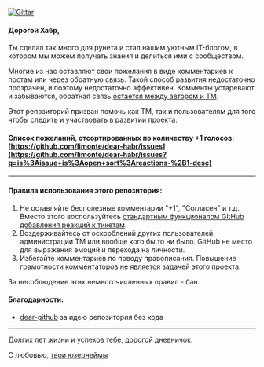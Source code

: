 [![Gitter](https://badges.gitter.im/Join%20Chat.svg)](https://gitter.im/dear-habr/Lobby)

#### Дорогой Хабр,

Ты сделал так много для рунета и стал нашим уютным IT-блогом, в котором мы можем получать знания и делиться ими с сообществом.

Многие из нас оставляют свои пожелания в виде комментариев к постам или через обратную связь.
Такой способ развития недостаточно прозрачен, и поэтому недостаточно эффективен.
Комменты устаревают и забываются, обратная связь [остается между автором и ТМ](https://habrahabr.ru/company/tm/blog/317490/#comment_9962096).

Этот репозиторий призван помочь как ТМ, так и пользователям для того чтобы следить и участвовать в развитии проекта.

#### Cписок пожеланий, отсортированных по количеству +1 голосов: [https://github.com/limonte/dear-habr/issues](https://github.com/limonte/dear-habr/issues?q=is%3Aissue+is%3Aopen+sort%3Areactions-%2B1-desc)

---

#### Правила использования этого репозитория:

1. Не оставляйте бесполезные комментарии "+1", "Согласен" и т.д. Вместо этого воспользуйтесь [стандартным функционалом GitHub добавления реакций к тикетам](https://github.com/blog/2119-add-reactions-to-pull-requests-issues-and-comments).
2. Воздерживайтесь от оскорблений других пользователей, администрации ТМ или вообще кого бы то ни было. GitHub не место для выражения эмоций и перехода на личности.
3. Избегайте комментариев по поводу правописания. Повышение грамотности комментаторов не является задачей этого проекта.  

За несоблюдение этих немногочисленных правил - бан.

#### Благодарности:

- [dear-github](https://github.com/dear-github) за идею репозитория без кода

---

Долгих лет жизни и успехов тебе, дорогой дневничок.

С любовью, [твои юзернеймы](https://habrahabr.ru/users/)
